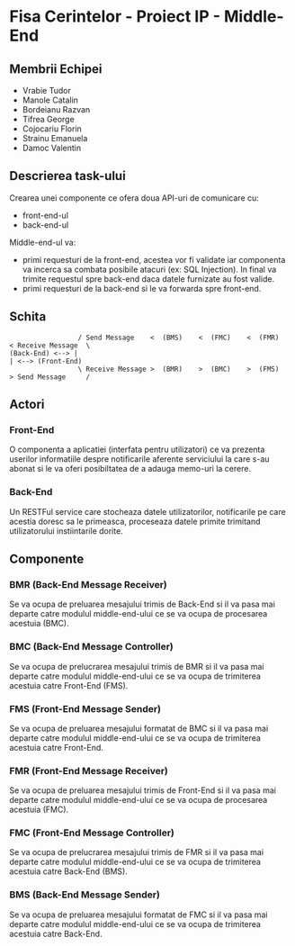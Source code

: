 # Fisa Cerintelor - Proiect IP - Middle-End

## Membrii Echipei
* Vrabie Tudor
* Manole Catalin
* Bordeianu Razvan
* Tifrea George
* Cojocariu Florin
* Strainu Emanuela
* Damoc Valentin
	
## Descrierea task-ului

Crearea unei componente ce ofera doua API-uri de comunicare cu:
* front-end-ul
* back-end-ul

Middle-end-ul va:
* primi requesturi de la front-end, acestea vor fi validate iar componenta va incerca sa combata
posibile atacuri (ex: SQL Injection). In final va trimite requestul spre back-end daca datele furnizate au fost valide.
* primi requesturi de la back-end si le va forwarda spre front-end.

## Schita
```
                 / Send Message    <  (BMS)    <  (FMC)    <  (FMR)    < Receive Message  \
(Back-End) <--> |                                                                          | <--> (Front-End)
                 \ Receive Message >  (BMR)    >  (BMC)    >  (FMS)    > Send Message     /
```
## Actori
### Front-End 
O componenta a aplicatiei (interfata pentru utilizatori) ce va prezenta userilor informatiile despre notificarile 
aferente serviciului la care s-au abonat si le va oferi posibiltatea de a adauga memo-uri la cerere. 
    
### Back-End
Un RESTFul service care stocheaza datele utilizatorilor,
notificarile pe care acestia doresc sa le primeasca,
proceseaza datele primite trimitand utilizatorului
instiintarile dorite.

## Componente
### BMR (Back-End Message Receiver)
Se va ocupa de preluarea mesajului
trimis de Back-End si il va pasa mai departe catre modulul middle-end-ului ce
se va ocupa de procesarea acestuia (BMC).

### BMC (Back-End Message Controller)
Se va ocupa de prelucrarea mesajului trimis de BMR si il va 
pasa mai departe catre modulul middle-end-ului ce se va ocupa de trimiterea
acestuia catre Front-End (FMS).

### FMS (Front-End Message Sender)
Se va ocupa de preluarea mesajului formatat de BMC si il va pasa mai departe 
catre modulul middle-end-ului ce se va ocupa de trimiterea acestuia catre Front-End.

### FMR (Front-End Message Receiver)
Se va ocupa de preluarea mesajului
trimis de Front-End si il va pasa mai departe catre modulul middle-end-ului ce
se va ocupa de procesarea acestuia (FMC).

### FMC (Front-End Message Controller)
Se va ocupa de prelucrarea mesajului trimis de FMR si il va 
pasa mai departe catre modulul middle-end-ului ce
se va ocupa de trimiterea acestuia catre Back-End (BMS).

### BMS (Back-End Message Sender)
Se va ocupa de preluarea mesajului formatat de FMC si il va 
pasa mai departe catre modulul middle-end-ului ce
se va ocupa de trimiterea acestuia catre Back-End.
